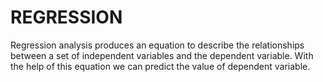 # REGRESSION

Regression analysis produces an equation to describe the relationships between a set of independent variables and the dependent variable. With the help of this equation we can predict the value of dependent variable.
